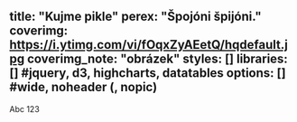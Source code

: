 title: "Kujme pikle"
perex: "Špojóni špijóni."
coverimg: https://i.ytimg.com/vi/fOqxZyAEetQ/hqdefault.jpg
coverimg_note: "obrázek"
styles: []
libraries: [] #jquery, d3, highcharts, datatables
options: [] #wide, noheader (, nopic)
---
Abc 123

<wide>
  <div id="anketa-wrapper"></div>
</wide>
